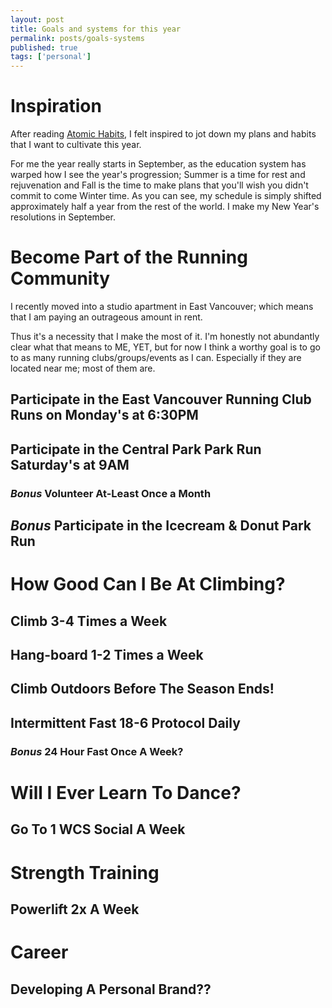 ```yaml
---
layout: post
title: Goals and systems for this year
permalink: posts/goals-systems
published: true
tags: ['personal']
---
```


# Inspiration
After reading [Atomic Habits](https://www.goodreads.com/book/show/40121378-atomic-habits), I felt inspired to jot down my plans and habits that I want to cultivate this year.   

For me the year really starts in September, as the education system has warped how I see the year's progression; Summer is a time for rest and rejuvenation and Fall is the time to make plans that you'll wish you didn't commit to come Winter time.
As you can see, my schedule is simply shifted approximately half a year from the rest of the world. I make my New Year's resolutions in September.   



# Become Part of the Running Community
I recently moved into a studio apartment in East Vancouver; which means that I am paying an outrageous amount in rent. 

Thus it's a necessity that I make the most of it. I'm honestly not abundantly clear what that means to ME, YET, 
but for now I think a worthy goal is to go to as many running clubs/groups/events as I can. Especially if they are located near me; most of them are. 
## Participate in the East Vancouver Running Club Runs on Monday's at 6:30PM
## Participate in the Central Park Park Run Saturday's at 9AM 
### *Bonus* Volunteer At-Least Once a Month
## *Bonus* Participate in the Icecream & Donut Park Run

# How Good Can I Be At Climbing?
## Climb 3-4 Times a Week 
## Hang-board 1-2 Times a Week
## Climb Outdoors Before The Season Ends!
## Intermittent Fast 18-6 Protocol Daily
### *Bonus* 24 Hour Fast Once A Week?

# Will I Ever Learn To Dance?
## Go To 1 WCS Social A Week

# Strength Training
## Powerlift 2x A Week

# Career
## Developing A Personal Brand??